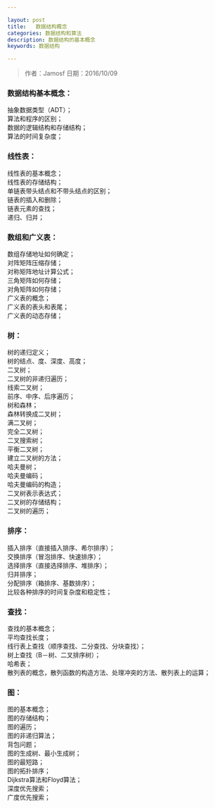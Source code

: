 ```yaml
---

layout: post
title:   数据结构概念
categories: 数据结构和算法
description: 数据结构的基本概念
keywords: 数据结构

---
```

> 作者：Jamosf
> 日期：2016/10/09

### 数据结构基本概念：
抽象数据类型（ADT）；  
算法和程序的区别；  
数据的逻辑结构和存储结构；  
算法的时间复杂度；  

### 线性表：
线性表的基本概念；  
线性表的存储结构；  
单链表带头结点和不带头结点的区别；  
链表的插入和删除；  
链表元素的查找；  
递归、归并；   

### 数组和广义表：
数组存储地址如何确定；  
对阵矩阵压缩存储；  
对称矩阵地址计算公式；  
三角矩阵如何存储；  
对角矩阵如何存储；  
广义表的概念；  
广义表的表头和表尾；  
广义表的动态存储；  

### 树：
树的递归定义；  
树的结点、度、深度、高度；  
二叉树；  
二叉树的非递归遍历；  
线索二叉树；  
前序、中序、后序遍历；  
树和森林；  
森林转换成二叉树；  
满二叉树；  
完全二叉树；  
二叉搜索树；  
平衡二叉树；  
建立二叉树的方法；  
哈夫曼树；  
哈夫曼编码；  
哈夫曼编码的构造；  
二叉树表示表达式；  
二叉树的存储结构；  
二叉树的遍历；  

### 排序：
插入排序（直接插入排序、希尔排序）；  
交换排序（冒泡排序、快速排序）；  
选择排序（直接选择排序、堆排序）；  
归并排序；  
分配排序（箱排序、基数排序）；  
比较各种排序的时间复杂度和稳定性；  

### 查找：
查找的基本概念；  
平均查找长度；  
线行表上查找（顺序查找、二分查找、分块查找）；  
树上查找（B－树、二叉排序树）；  
哈希表；  
散列表的概念，散列函数的构造方法、处理冲突的方法、散列表上的运算；  

### 图：
图的基本概念；  
图的存储结构；  
图的遍历；  
图的非递归算法；  
背包问题；  
图的生成树、最小生成树；  
图的最短路；  
图的拓扑排序；  
Dijkstra算法和Floyd算法；  
深度优先搜索；  
广度优先搜索；  





